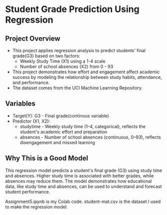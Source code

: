 # Student Grade Prediction Using Regression

## Project Overview
- This project applies regression analysis to predict students' final grade(G3) based on two factors:
  - Weekly Study Time (X1) using a 1-4 scale
  - Number of school absences (X2) from 0 - 93
- This project demonstrates how effort and engagement affect academic success by modeling the relationship between study habits, attendance, and performance.
- The dataset comes from the UCI Machine Learning Repository.

## Variables
- Target(Y): G3 - Final grade(continous variable)
- Predictor (X1, X2): 
  - studytime - Weekly study time (1–4, categorical), reflects the student's academic effort and preparation
  - absences - Number of school absences (continuous, 0–93), reflects disengagement and missed learning

## Why This is a Good Model
This regression model predicts a student's final grade (G3) using study time and absences.
Higher study time is associated with better grades, while absences may reduce them. The model demonstrates how educational data, like study time and absences, can be used to understand and forecast student performance.

Assignment5.ipynb is my Colab code.
student-mat.csv is the dataset I used to make the regression model.
